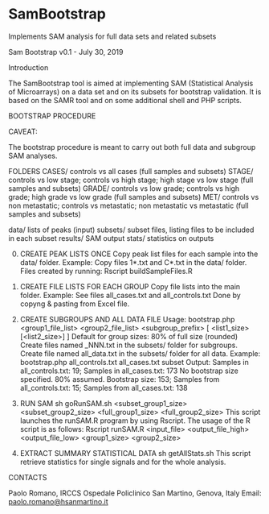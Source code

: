 # SamBootstrap
Implements SAM analysis for full data sets and related subsets

Sam Bootstrap v0.1 - July 30, 2019

Introduction

The SamBootstrap tool is aimed at implementing SAM (Statistical Analysis of Microarrays) on a data set and on its subsets for bootstrap validation. It is based on the SAMR tool and on some additional shell and PHP scripts.


BOOTSTRAP PROCEDURE

CAVEAT:

The bootstrap procedure is meant to carry out both full data and subgroup SAM analyses.

FOLDERS
CASES/          controls vs all cases (full samples and subsets)
STAGE/          controls vs low stage; controls vs high stage; high stage vs low stage (full samples and subsets)
GRADE/          controls vs low grade; controls vs high grade; high grade vs low grade (full samples and subsets)
MET/            controls vs non metastatic; controls vs metastatic; non metastatic vs metastatic (full samples and subsets)

data/           lists of peaks (input)
subsets/        subset files, listing files to be included in each subset
results/        SAM output
stats/          statistics on outputs


0. CREATE PEAK LISTS ONCE
Copy peak list files for each sample into the data/ folder.
Example:
  Copy files 1*.txt and C*.txt in the data/ folder.
  Files created by running:
    Rscript buildSampleFiles.R


1. CREATE FILE LISTS FOR EACH GROUP
Copy file lists into the main folder.
Example:
  See files all_cases.txt and all_controls.txt
  Done by copyng & pasting from Excel file.


2. CREATE SUBGROUPS AND ALL DATA FILE
Usage:
  bootstrap.php <group1_file_list> <group2_file_list> <subgroup_prefix> [ <list1_size> [<list2_size>] ]
  Default for group sizes: 80% of full size (rounded)
  Create files named <prefix>_NNN.txt in the subsets/ folder for subgroups.
  Create file named all_data.txt in the subsets/ folder for all data.
Example:
  bootstrap.php all_controls.txt all_cases.txt subset
Output:
  Samples in all_controls.txt: 19;
  Samples in all_cases.txt: 173
  No bootstrap size specified. 80% assumed.
  Bootstrap size: 153;
  Samples from all_controls.txt: 15;
  Samples from all_cases.txt: 138


3. RUN SAM
sh goRunSAM.sh <FDR> <subset_group1_size> <subset_group2_size> <full_group1_size> <full_group2_size>
This script launches the runSAM.R program by using Rscript.
The usage of the R script is as follows:
Rscript runSAM.R <input_file> <output_file_high> <output_file_low> <fdr> <group1_size> <group2_size>

4. EXTRACT SUMMARY STATISTICAL DATA
sh getAllStats.sh
This script retrieve statistics for single signals and for the whole analysis.


CONTACTS

Paolo Romano, IRCCS Ospedale Policlinico San Martino, Genova, Italy
Email: paolo.romano@hsanmartino.it

                                        
